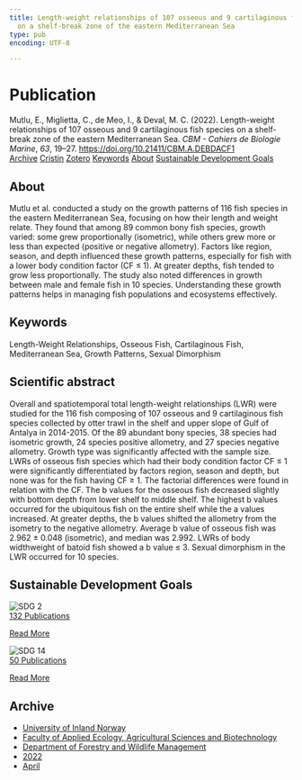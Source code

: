 ```yaml
---
title: Length-weight relationships of 107 osseous and 9 cartilaginous fish species
  on a shelf-break zone of the eastern Mediterranean Sea
type: pub
encoding: UTF-8

---
```

<h1>Publication</h1>
<article id="csl-bib-container-B64BTTYW" class="csl-bib-container">
  <div class="csl-bib-body"> <div class="csl-entry">Mutlu, E., Miglietta, C., de Meo, I., &#38; Deval, M. C. (2022). Length-weight relationships of 107 osseous and 9 cartilaginous fish species on a shelf-break zone of the eastern Mediterranean Sea. <i>CBM - Cahiers de Biologie Marine</i>, <i>63</i>, 19–27. <a href="https://doi.org/10.21411/CBM.A.DEBDACF1">https://doi.org/10.21411/CBM.A.DEBDACF1</a></div> </div>
  <div class="csl-bib-buttons">
    <a href="#taxonomy-article-B64BTTYW" alt="archive" class="csl-bib-button">Archive</a>
    <a href="https://app.cristin.no/results/show.jsf?id=2016363" alt="Cristin" class="csl-bib-button">Cristin</a>
    <a href="http://zotero.org/groups/5881554/items/B64BTTYW" alt="Zotero" class="csl-bib-button">Zotero</a>
    <a href="#keywords-article-B64BTTYW" alt="keywords" class="csl-bib-button">Keywords</a>
    <a href="#about-article-B64BTTYW" alt="about_pub" class="csl-bib-button">About</a>
    <a href="#sdg-article-B64BTTYW" alt="sdg" class="csl-bib-button">Sustainable Development Goals</a>
  </div>
  <div id="csl-bib-meta-container-B64BTTYW"></div>
</article>
<div id="csl-bib-meta-B64BTTYW" class="csl-bib-meta">
  <article id="about-article-B64BTTYW" class="about_pub-article">
    <h1>About</h1>
    Mutlu et al. conducted a study on the growth patterns of 116 fish species in the eastern Mediterranean Sea, focusing on how their length and weight relate. They found that among 89 common bony fish species, growth varied: some grew proportionally (isometric), while others grew more or less than expected (positive or negative allometry). Factors like region, season, and depth influenced these growth patterns, especially for fish with a lower body condition factor (CF ≤ 1). At greater depths, fish tended to grow less proportionally. The study also noted differences in growth between male and female fish in 10 species. Understanding these growth patterns helps in managing fish populations and ecosystems effectively.
  </article>
  <article id="keywords-article-B64BTTYW" class="keywords-article">
    <h1>Keywords</h1>
    Length-Weight Relationships, Osseous Fish, Cartilaginous Fish, Mediterranean Sea, Growth Patterns, Sexual Dimorphism
  </article>
  <article id="abstract-article-B64BTTYW" class="abstract-article">
    <h1>Scientific abstract</h1>
    Overall and spatiotemporal total length-weight relationships (LWR) were studied for the 116 fish composing of 107 osseous and 9 cartilaginous fish species collected by otter trawl in the shelf and upper slope of Gulf of Antalya in 2014-2015. Of the 89 abundant bony species, 38 species had isometric growth, 24 species positive allometry, and 27 species negative allometry. Growth type was significantly affected with the sample size. LWRs of osseous fish species which had their body condition factor CF ≤ 1 were significantly differentiated by factors region, season and depth, but none was for the fish having CF ≥ 1. The factorial differences were found in relation with the CF. The b values for the osseous fish decreased slightly with bottom depth from lower shelf to middle shelf. The highest b values occurred for the ubiquitous fish on the entire shelf while the a values increased. At greater depths, the b values shifted the allometry from the isometry to the negative allometry. Average b value of osseous fish was 2.962 ± 0.048 (isometric), and median was 2.992. LWRs of body widthweight of batoid fish showed a b value ≤ 3. Sexual dimorphism in the LWR occurred for 10 species.
  </article>
  <article id="sdg-article-B64BTTYW" class="sdg-article">
    <h1>Sustainable Development Goals</h1>
    <div class="sdg-container"><div id="sdg2" class="sdg">
        <img src="{{< params subfolder >}}images/sdg/sdg02_en.png" class="image" alt="SDG 2">
        <div class="sdg-overlay">
          <a href="{{< params subfolder >}}en/archive/?sdg=2#archive" class="sdg-publication-count"><span>132</span> Publications</a>
          <p><a href="https://sdgs.un.org/goals/goal2" class="sdg-read-more">Read More</a></p>
        </div>
      </div> <div id="sdg14" class="sdg">
        <img src="{{< params subfolder >}}images/sdg/sdg14_en.png" class="image" alt="SDG 14">
        <div class="sdg-overlay">
          <a href="{{< params subfolder >}}en/archive/?sdg=14#archive" class="sdg-publication-count"><span>50</span> Publications</a>
          <p><a href="https://sdgs.un.org/goals/goal14" class="sdg-read-more">Read More</a></p>
        </div>
      </div></div>
  </article>
  <article id="taxonomy-article-B64BTTYW" class="taxonomy-article">
    <h1>Archive</h1>
    <ul>
      <li><a href="{{< params subfolder >}}en/archive/?key=3DCRN523">University of Inland Norway</a></li>
      <li><a href="{{< params subfolder >}}en/archive/?key=T77LXH6D">Faculty of Applied Ecology, Agricultural Sciences and Biotechnology</a></li>
      <li><a href="{{< params subfolder >}}en/archive/?key=7TRARPE3">Department of Forestry and Wildlife Management</a></li>
      <li><a href="{{< params subfolder >}}en/archive/?key=H9K9UC39">2022</a></li>
      <li><a href="{{< params subfolder >}}en/archive/?key=C2NS5QWC">April</a></li>
    </ul>
  </article>
</div>

